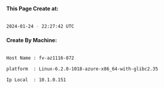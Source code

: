 
   
#### This Page Create at:

```bash

2024-01-24 - 22:27:42 UTC

```

#### Create By Machine:

```bash

Host Name : fv-az1116-872

platform  : Linux-6.2.0-1018-azure-x86_64-with-glibc2.35

Ip Local  : 10.1.0.151

```

